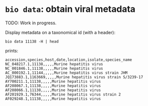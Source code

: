# `bio data`: obtain viral metadata

TODO: Work in progress.

Display metadata on a taxonomical id (with a header):

    bio data 11138 -H | head

prints:

    accession,species,host,date,location,isolate,species_name
    NC_048217.1,11138,,,,,Murine hepatitis virus
    NC_001846.1,11138,,,,,Murine hepatitis virus
    AC_000192.1,11144,,,,,Murine hepatitis virus strain JHM
    JQ173883.1,1163669,,,,,Murine hepatitis virus strain S/3239-17
    AY700211.1,11138,,,,,Murine hepatitis virus
    AF208067.1,11138,,,,,Murine hepatitis virus
    AF208066.1,11138,,,,,Murine hepatitis virus
    AF201929.1,76344,,,,,Murine hepatitis virus strain 2
    AF029248.1,11138,,,,,Murine hepatitis virus
